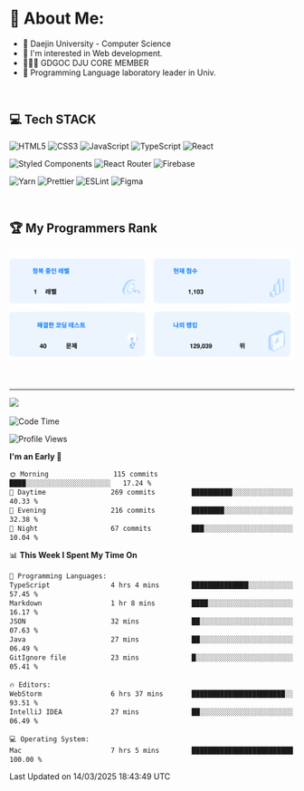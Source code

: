 # 💫 About Me:

<ul>
 <li> 🏫 Daejin University - Computer Science </li>
 <li> 👀 I'm interested in Web development.</li>
 <li> 🧑🏻‍💻 GDGOC DJU CORE MEMBER </li>
 <li> 🧪 Programming Language laboratory leader in Univ. </li>
</ul>


<br>




## 💻 Tech STACK


![HTML5](https://img.shields.io/badge/html5-%23E34F26.svg?style=for-the-badge&logo=html5&logoColor=white)
![CSS3](https://img.shields.io/badge/css3-%231572B6.svg?style=for-the-badge&logo=css3&logoColor=white)
![JavaScript](https://img.shields.io/badge/javascript-%23323330.svg?style=for-the-badge&logo=javascript&logoColor=%23F7DF1E)
![TypeScript](https://img.shields.io/badge/typescript-%23007ACC.svg?style=for-the-badge&logo=typescript&logoColor=white)
![React](https://img.shields.io/badge/react-%2320232a.svg?style=for-the-badge&logo=react&logoColor=%2361DAFB)

![Styled Components](https://img.shields.io/badge/styled--components-DB7093?style=for-the-badge&logo=styled-components&logoColor=white)
![React Router](https://img.shields.io/badge/React_Router-CA4245?style=for-the-badge&logo=react-router&logoColor=white)
![Firebase](https://img.shields.io/badge/firebase-%23039BE5.svg?style=for-the-badge&logo=firebase)


![Yarn](https://img.shields.io/badge/yarn-%232C8EBB.svg?style=for-the-badge&logo=yarn&logoColor=white)
![Prettier](https://img.shields.io/badge/prettier-%23F7B93E.svg?style=for-the-badge&logo=prettier&logoColor=black)
![ESLint](https://img.shields.io/badge/ESLint-4B3263?style=for-the-badge&logo=eslint&logoColor=white)
![Figma](https://img.shields.io/badge/figma-%23F24E1E.svg?style=for-the-badge&logo=figma&logoColor=white)


<br/>




## 🏆 My Programmers Rank

![Programmers Rank](https://raw.githubusercontent.com/Jieunsse/github-programmers-rank/master/lib/result.svg)




<br/>


---

[![](https://visitcount.itsvg.in/api?id=Jayden&label=Profile%20Views&color=3&icon=7&pretty=true)](https://visitcount.itsvg.in)


<!-- Proudly created with GPRM ( https://gprm.itsvg.in ) -->


<!--START_SECTION:waka-->
![Code Time](http://img.shields.io/badge/Code%20Time-622%20hrs%205%20mins-blue)

![Profile Views](http://img.shields.io/badge/Profile%20Views-10-blue)

**I'm an Early 🐤** 

```text
🌞 Morning                115 commits         ████░░░░░░░░░░░░░░░░░░░░░   17.24 % 
🌆 Daytime                269 commits         ██████████░░░░░░░░░░░░░░░   40.33 % 
🌃 Evening                216 commits         ████████░░░░░░░░░░░░░░░░░   32.38 % 
🌙 Night                  67 commits          ███░░░░░░░░░░░░░░░░░░░░░░   10.04 % 
```


📊 **This Week I Spent My Time On** 

```text
💬 Programming Languages: 
TypeScript               4 hrs 4 mins        ██████████████░░░░░░░░░░░   57.45 % 
Markdown                 1 hr 8 mins         ████░░░░░░░░░░░░░░░░░░░░░   16.17 % 
JSON                     32 mins             ██░░░░░░░░░░░░░░░░░░░░░░░   07.63 % 
Java                     27 mins             ██░░░░░░░░░░░░░░░░░░░░░░░   06.49 % 
GitIgnore file           23 mins             █░░░░░░░░░░░░░░░░░░░░░░░░   05.41 % 

🔥 Editors: 
WebStorm                 6 hrs 37 mins       ███████████████████████░░   93.51 % 
IntelliJ IDEA            27 mins             ██░░░░░░░░░░░░░░░░░░░░░░░   06.49 % 

💻 Operating System: 
Mac                      7 hrs 5 mins        █████████████████████████   100.00 % 
```


 Last Updated on 14/03/2025 18:43:49 UTC
<!--END_SECTION:waka-->
